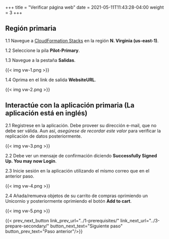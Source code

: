 +++
title = "Verificar página web"
date =  2021-05-11T11:43:28-04:00
weight = 3
+++

## Región primaria

1.1 Navegue a [CloudFormation Stacks](https://console.aws.amazon.com/cloudformation/home?region=us-east-1#/stacks/) en la región **N. Virginia (us-east-1)**.

1.2 Seleccione la pila **Pilot-Primary**.

1.3 Navegue a la pestaña **Salidas**.

{{< img vw-1.png >}}

1.4 Oprima en el link de salida **WebsiteURL**.

{{< img vw-2.png >}}

## Interactúe con la aplicación primaria (La aplicación está en inglés)

2.1 Registrese en la aplicación. Debe proveer su dirección e-mail, que no debe ser válida. Aun así, _asegúrese de recordar este valor_ para verificar la replicación de datos posteriormente.

{{< img vw-3.png >}}

2.2 Debe ver un mensaje de confirmación diciendo **Successfully Signed Up. You may now Login**.

2.3 Inicie sesión en la aplicación utilizando el mismo correo que en el anterior paso.

{{< img vw-4.png >}}

2.4 Añada/remueva objetos de su carrito de compras oprimiendo un Unicornio y posteriormente oprimiendo el botón **Add to cart**.

{{< img vw-5.png >}}

{{< prev_next_button link_prev_url="../1-prerequisites/" link_next_url="../3-prepare-secondary/" button_next_text="Siguiente paso" button_prev_text="Paso anterior"/>}}
